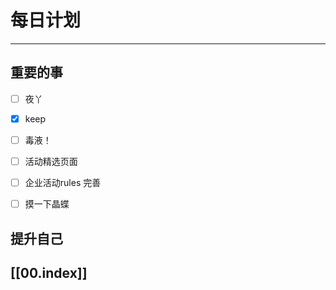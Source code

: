 
# 每日计划
---
## 重要的事

- [ ]    夜丫
- [x]   keep
- [ ]  毒液！
- [ ] 活动精选页面
- [ ] 企业活动rules 完善
- [ ] 摸一下晶蝶



## 提升自己

  



## [[00.index]]










